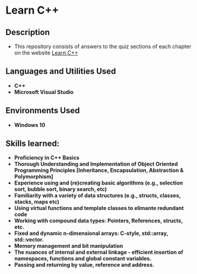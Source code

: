 <h1>Learn C++</h1>

<h2>Description</h2>

- This repository consists of answers to the quiz sections of each chapter on the website [Learn C++](https://www.learncpp.com/)

<h2>Languages and Utilities Used</h2>

- <b>C++</b> 
- <b>Microsoft Visual Studio</b>

<h2>Environments Used </h2>

- <b>Windows 10</b>

<h2>Skills learned:</h2>

- <b>Proficiency in C++ Basics</b>
- <b>Thorough Understanding and Implementation of Object Oriented Programming Principles [Inheritance, Encapsulation, Abstraction & Polymorphism]</b>
- <b>Experience using and (re)creating basic algorithms (e.g., selection sort, bubble sort, binary search, etc)</b>
- <b>Familiarity with a variety of data structures (e.g., structs, classes, stacks, maps etc)</b>
- <b>Using virtual functions and template classes to elimante redundant code</b>
- <b>Working with compound data types: Pointers, References, structs, etc.</b>
- <b>Fixed and dynamic n-dimensional arrays: C-style, std::array, std::vector.</b>
- <b>Memory management and bit manipulation</b>
- <b>The nuances of internal and external linkage - efficient insertion of namespaces, functions and global constant variables.</b>
- <b>Passing and returning by value, reference and address.</b>

<!--
 ```diff
- text in red
+ text in green
! text in orange
# text in gray
@@ text in purple (and bold)@@
```
--!>
